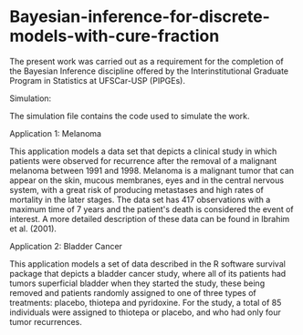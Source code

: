 # Bayesian-inference-for-discrete-models-with-cure-fraction

The present work was carried out as a requirement for the completion of the Bayesian Inference discipline
offered by the Interinstitutional Graduate Program in Statistics at UFSCar-USP (PIPGEs).


Simulation:

The simulation file contains the code used to simulate the work.


Application 1: Melanoma

This application models a data set that depicts a clinical study in which patients were observed for recurrence after the removal of a malignant melanoma between 1991 and 1998.
Melanoma is a malignant tumor that can appear on the skin, mucous membranes, eyes and in the central nervous system, with a great risk of producing metastases and high rates of
mortality in the later stages. The data set has 417 observations with a maximum time of 7 years and the patient's death is considered the event of interest.
A more detailed description of these data can be found in Ibrahim et al. (2001).


Application 2: Bladder Cancer

This application models a set of data described in the R software survival package that depicts a bladder cancer study, where all of its patients had tumors
superficial bladder when they started the study, these being removed and patients randomly assigned to one of three types of treatments: placebo, thiotepa and pyridoxine.
For the study, a total of 85 individuals were assigned to thiotepa or placebo, and who had only four tumor recurrences.
